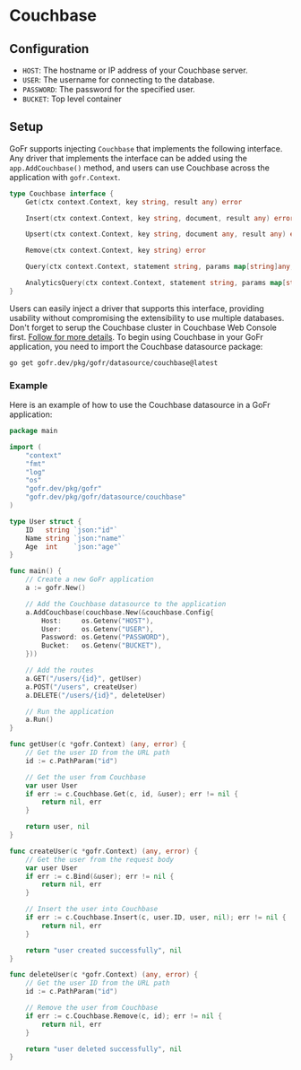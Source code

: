 # Couchbase

## Configuration
- `HOST`: The hostname or IP address of your Couchbase server.
- `USER`: The username for connecting to the database.
- `PASSWORD`: The password for the specified user.
- `BUCKET`: Top level container

## Setup

GoFr supports injecting `Couchbase` that implements the following interface. Any driver that implements the interface can be
added using the `app.AddCouchbase()` method, and users can use Couchbase across the application with `gofr.Context`.

```go
type Couchbase interface {
    Get(ctx context.Context, key string, result any) error

    Insert(ctx context.Context, key string, document, result any) error

    Upsert(ctx context.Context, key string, document any, result any) error

    Remove(ctx context.Context, key string) error

    Query(ctx context.Context, statement string, params map[string]any, result any) error

    AnalyticsQuery(ctx context.Context, statement string, params map[string]any, result any) error
}
```

Users can easily inject a driver that supports this interface, providing usability without compromising the extensibility to use multiple databases.
Don't forget to serup the Couchbase cluster in Couchbase Web Console first. [Follow for more details](https://docs.couchbase.com/server/current/install/getting-started-docker.html#section_jvt_zvj_42b).
To begin using Couchbase in your GoFr application, you need to import the Couchbase datasource package:

```shell
go get gofr.dev/pkg/gofr/datasource/couchbase@latest
```

### Example

Here is an example of how to use the Couchbase datasource in a GoFr application:

```go
package main

import (
    "context"
    "fmt"
    "log"
	"os"
    "gofr.dev/pkg/gofr"
    "gofr.dev/pkg/gofr/datasource/couchbase"
)

type User struct {
    ID   string `json:"id"`
    Name string `json:"name"`
    Age  int    `json:"age"`
}

func main() {
    // Create a new GoFr application
    a := gofr.New()

    // Add the Couchbase datasource to the application
    a.AddCouchbase(couchbase.New(&couchbase.Config{
        Host:     os.Getenv("HOST"),
        User:     os.Getenv("USER"),
        Password: os.Getenv("PASSWORD"),
        Bucket:   os.Getenv("BUCKET"),
    }))

    // Add the routes
    a.GET("/users/{id}", getUser)
    a.POST("/users", createUser)
	a.DELETE("/users/{id}", deleteUser)

    // Run the application
    a.Run()
}

func getUser(c *gofr.Context) (any, error) {
    // Get the user ID from the URL path
    id := c.PathParam("id")

    // Get the user from Couchbase
    var user User
    if err := c.Couchbase.Get(c, id, &user); err != nil {
        return nil, err
    }

    return user, nil
}

func createUser(c *gofr.Context) (any, error) {
    // Get the user from the request body
    var user User
    if err := c.Bind(&user); err != nil {
        return nil, err
    }

    // Insert the user into Couchbase
    if err := c.Couchbase.Insert(c, user.ID, user, nil); err != nil {
        return nil, err
    }

    return "user created successfully", nil
}

func deleteUser(c *gofr.Context) (any, error) {
	// Get the user ID from the URL path
	id := c.PathParam("id")

	// Remove the user from Couchbase
	if err := c.Couchbase.Remove(c, id); err != nil {
		return nil, err
	}

	return "user deleted successfully", nil
}
```
